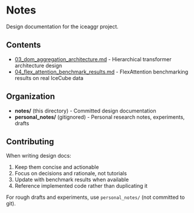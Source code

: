 # Notes

Design documentation for the iceaggr project.

## Contents

- [03_dom_aggregation_architecture.md](03_dom_aggregation_architecture.md) - Hierarchical transformer architecture design
- [04_flex_attention_benchmark_results.md](04_flex_attention_benchmark_results.md) - FlexAttention benchmarking results on real IceCube data

## Organization

- **notes/** (this directory) - Committed design documentation
- **personal_notes/** (gitignored) - Personal research notes, experiments, drafts

## Contributing

When writing design docs:
1. Keep them concise and actionable
2. Focus on decisions and rationale, not tutorials
3. Update with benchmark results when available
4. Reference implemented code rather than duplicating it

For rough drafts and experiments, use `personal_notes/` (not committed to git).
